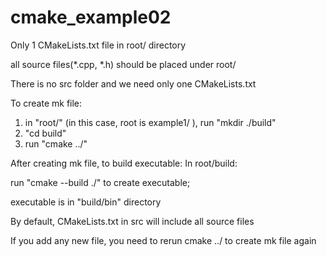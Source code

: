 # cmake_example02
Only 1 CMakeLists.txt file in root/ directory

all source files(*.cpp, *.h) should be placed under root/

There is no src folder and we need only one CMakeLists.txt

To create mk file:
1. in "root/" (in this case, root is example1/ ), run "mkdir ./build"
2. "cd build"
3. run "cmake ../"

After creating mk file, to build executable:
In root/build:

run "cmake --build ./" to create executable;

executable is in "build/bin" directory

By default, CMakeLists.txt in src will include all source files

If you add any new file, you need to rerun cmake ../ to create mk file again

